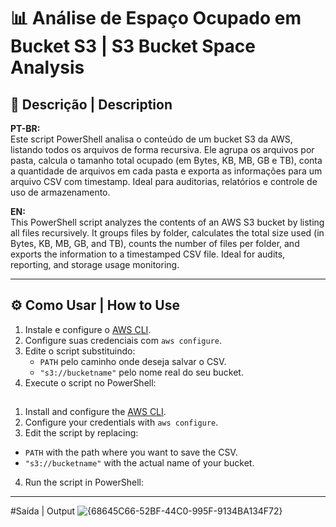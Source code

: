 # 📊 Análise de Espaço Ocupado em Bucket S3 | S3 Bucket Space Analysis

## 📌 Descrição | Description

**PT-BR:**  
Este script PowerShell analisa o conteúdo de um bucket S3 da AWS, listando todos os arquivos de forma recursiva. Ele agrupa os arquivos por pasta, calcula o tamanho total ocupado (em Bytes, KB, MB, GB e TB), conta a quantidade de arquivos em cada pasta e exporta as informações para um arquivo CSV com timestamp. Ideal para auditorias, relatórios e controle de uso de armazenamento.

**EN:**  
This PowerShell script analyzes the contents of an AWS S3 bucket by listing all files recursively. It groups files by folder, calculates the total size used (in Bytes, KB, MB, GB, and TB), counts the number of files per folder, and exports the information to a timestamped CSV file. Ideal for audits, reporting, and storage usage monitoring.

---

## ⚙️ Como Usar | How to Use

1. Instale e configure o [AWS CLI](https://docs.aws.amazon.com/cli/latest/userguide/install-cliv2.html).
2. Configure suas credenciais com `aws configure`.
3. Edite o script substituindo:
   - `PATH` pelo caminho onde deseja salvar o CSV.
   - `"s3://bucketname"` pelo nome real do seu bucket.
4. Execute o script no PowerShell:

##
1. Install and configure the [AWS CLI](https://docs.aws.amazon.com/cli/latest/userguide/install-cliv2.html).
2. Configure your credentials with `aws configure`.
3. Edit the script by replacing:
- `PATH` with the path where you want to save the CSV.
- `"s3://bucketname"` with the actual name of your bucket.
4. Run the script in PowerShell:

---
#Saída | Output
![{68645C66-52BF-44C0-995F-9134BA134F72}](https://github.com/user-attachments/assets/4c1e4046-c4ba-4a4b-9a0e-ad95e3eb848e)



